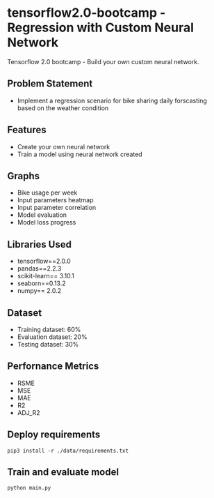 # tensorflow2.0-bootcamp - Regression with Custom Neural Network 
Tensorflow 2.0 bootcamp - Build your own custom neural network.


## Problem Statement
* Implement a regression scenario for bike sharing daily forscasting based on the weather condition

## Features
* Create your own neural network
* Train a model using neural network created

## Graphs
* Bike usage per week
* Input parameters heatmap
* Input parameter correlation
* Model evaluation
* Model loss progress

## Libraries Used
* tensorflow==2.0.0
* pandas==2.2.3
* scikit-learn== 3.10.1
* seaborn==0.13.2
* numpy== 2.0.2

## Dataset
* Training dataset: 60%
* Evaluation dataset: 20%
* Testing dataset: 30%

## Perfornance Metrics
* RSME
* MSE
* MAE 
* R2
* ADJ_R2

## Deploy requirements
```
pip3 install -r ./data/requirements.txt
```
## Train and evaluate model
```
python main.py
```